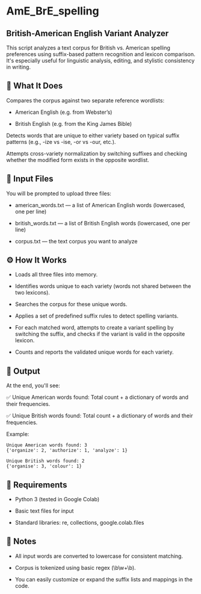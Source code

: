 # AmE_BrE_spelling

## British-American English Variant Analyzer

This script analyzes a text corpus for British vs. American spelling preferences using suffix-based pattern recognition and lexicon comparison. It's especially useful for linguistic analysis, editing, and stylistic consistency in writing.

## 🧠 What It Does

Compares the corpus against two separate reference wordlists:

* American English (e.g. from Webster’s)

* British English (e.g. from the King James Bible)

Detects words that are unique to either variety based on typical suffix patterns (e.g., -ize vs -ise, -or vs -our, etc.).

Attempts cross-variety normalization by switching suffixes and checking whether the modified form exists in the opposite wordlist.

## 📁 Input Files

You will be prompted to upload three files:

* american_words.txt — a list of American English words (lowercased, one per line)

* british_words.txt — a list of British English words (lowercased, one per line)

* corpus.txt — the text corpus you want to analyze

## ⚙️ How It Works

* Loads all three files into memory.

* Identifies words unique to each variety (words not shared between the two lexicons).

* Searches the corpus for these unique words.

* Applies a set of predefined suffix rules to detect spelling variants.

* For each matched word, attempts to create a variant spelling by switching the suffix, and checks if the variant is valid in the opposite lexicon.

* Counts and reports the validated unique words for each variety.

## 🧾 Output

At the end, you'll see:

✅ Unique American words found: Total count + a dictionary of words and their frequencies.

✅ Unique British words found: Total count + a dictionary of words and their frequencies.

Example:

```
Unique American words found: 3
{'organize': 2, 'authorize': 1, 'analyze': 1}

Unique British words found: 2
{'organise': 3, 'colour': 1}
```

## 🧪 Requirements

* Python 3 (tested in Google Colab)

* Basic text files for input

* Standard libraries: re, collections, google.colab.files

## 📌 Notes

* All input words are converted to lowercase for consistent matching.

* Corpus is tokenized using basic regex (\b\w+\b).

* You can easily customize or expand the suffix lists and mappings in the code.
